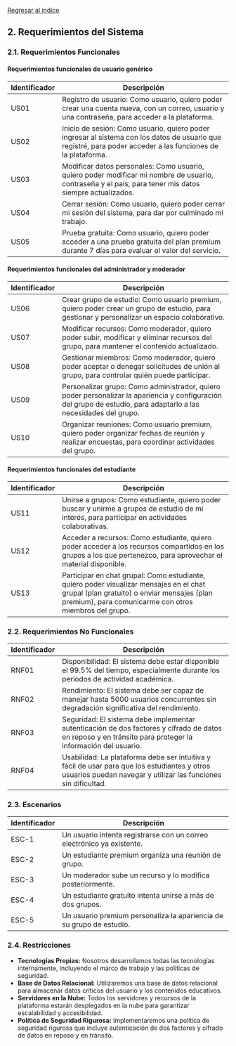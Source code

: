 [Regresar al índice](../README.md)
## 2. Requerimientos del Sistema

### 2.1. Requerimientos Funcionales

#### Requerimientos funcionales de usuario genérico

| Identificador | Descripción |
|---------------|-------------|
| US01          | Registro de usuario: Como usuario, quiero poder crear una cuenta nueva, con un correo, usuario y una contraseña, para acceder a la plataforma. |
| US02          | Inicio de sesión: Como usuario, quiero poder ingresar al sistema con los datos de usuario que registré, para poder acceder a las funciones de la plataforma. |
| US03          | Modificar datos personales: Como usuario, quiero poder modificar mi nombre de usuario, contraseña y el país, para tener mis datos siempre actualizados. |
| US04          | Cerrar sesión: Como usuario, quiero poder cerrar mi sesión del sistema, para dar por culminado mi trabajo. |
| US05          | Prueba gratuita: Como usuario, quiero poder acceder a una prueba gratuita del plan premium durante 7 días para evaluar el valor del servicio. |

#### Requerimientos funcionales del administrador y moderador

| Identificador | Descripción |
|---------------|-------------|
| US06          | Crear grupo de estudio: Como usuario premium, quiero poder crear un grupo de estudio, para gestionar y personalizar un espacio colaborativo. |
| US07          | Modificar recursos: Como moderador, quiero poder subir, modificar y eliminar recursos del grupo, para mantener el contenido actualizado. |
| US08          | Gestionar miembros: Como moderador, quiero poder aceptar o denegar solicitudes de unión al grupo, para controlar quién puede participar. |
| US09          | Personalizar grupo: Como administrador, quiero poder personalizar la apariencia y configuración del grupo de estudio, para adaptarlo a las necesidades del grupo. |
| US10          | Organizar reuniones: Como usuario premium, quiero poder organizar fechas de reunión y realizar encuestas, para coordinar actividades del grupo. |

#### Requerimientos funcionales del estudiante

| Identificador | Descripción |
|---------------|-------------|
| US11          | Unirse a grupos: Como estudiante, quiero poder buscar y unirme a grupos de estudio de mi interés, para participar en actividades colaborativas. |
| US12          | Acceder a recursos: Como estudiante, quiero poder acceder a los recursos compartidos en los grupos a los que pertenezco, para aprovechar el material disponible. |
| US13          | Participar en chat grupal: Como estudiante, quiero poder visualizar mensajes en el chat grupal (plan gratuito) o enviar mensajes (plan premium), para comunicarme con otros miembros del grupo. |

### 2.2. Requerimientos No Funcionales

| Identificador | Descripción |
|---------------|-------------|
| RNF01         | Disponibilidad: El sistema debe estar disponible el 99.5% del tiempo, especialmente durante los periodos de actividad académica. |
| RNF02         | Rendimiento: El sistema debe ser capaz de manejar hasta 5000 usuarios concurrentes sin degradación significativa del rendimiento. |
| RNF03         | Seguridad: El sistema debe implementar autenticación de dos factores y cifrado de datos en reposo y en tránsito para proteger la información del usuario. |
| RNF04         | Usabilidad: La plataforma debe ser intuitiva y fácil de usar para que los estudiantes y otros usuarios puedan navegar y utilizar las funciones sin dificultad. |

### 2.3. Escenarios

| Identificador | Descripción |
|---------------|-------------|
| ESC-1         | Un usuario intenta registrarse con un correo electrónico ya existente. |
| ESC-2         | Un estudiante premium organiza una reunión de grupo. |
| ESC-3         | Un moderador sube un recurso y lo modifica posteriormente. |
| ESC-4         | Un estudiante gratuito intenta unirse a más de dos grupos. |
| ESC-5         | Un usuario premium personaliza la apariencia de su grupo de estudio. |

### 2.4. Restricciones

- **Tecnologías Propias:** Nosotros desarrollamos todas las tecnologías internamente, incluyendo el marco de trabajo y las políticas de seguridad.
- **Base de Datos Relacional:** Utilizaremos una base de datos relacional para almacenar datos críticos del usuario y los contenidos educativos.
- **Servidores en la Nube:** Todos los servidores y recursos de la plataforma estarán desplegados en la nube para garantizar escalabilidad y accesibilidad.
- **Política de Seguridad Rigurosa:** Implementaremos una política de seguridad rigurosa que incluye autenticación de dos factores y cifrado de datos en reposo y en tránsito.